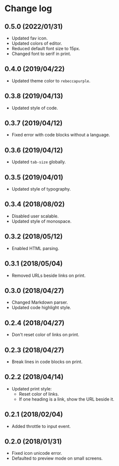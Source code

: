 # Change log

## 0.5.0 (2022/01/31)

- Updated fav icon.
- Updated colors of editor.
- Reduced default font size to 15px.
- Changed font to serif in print.

## 0.4.0 (2019/04/22)

- Updated theme color to `rebeccapurple`.

## 0.3.8 (2019/04/13)

- Updated style of code.

## 0.3.7 (2019/04/12)

- Fixed error with code blocks without a language.

## 0.3.6 (2019/04/12)

- Updated `tab-size` globally.

## 0.3.5 (2019/04/01)

- Updated style of typography.

## 0.3.4 (2018/08/02)

- Disabled user scalable.
- Updated style of monospace.

## 0.3.2 (2018/05/12)

- Enabled HTML parsing.

## 0.3.1 (2018/05/04)

- Removed URLs beside links on print.

## 0.3.0 (2018/04/27)

- Changed Markdown parser.
- Updated code highlight style.

## 0.2.4 (2018/04/27)

- Don't reset color of links on print.

## 0.2.3 (2018/04/27)

- Break lines in code blocks on print.

## 0.2.2 (2018/04/14)

- Updated print style:
  - Reset color of links.
  - If one heading is a link, show the URL beside it.

## 0.2.1 (2018/02/04)

- Added throttle to input event.

## 0.2.0 (2018/01/31)

- Fixed icon unicode error.
- Defaulted to preview mode on small screens.
